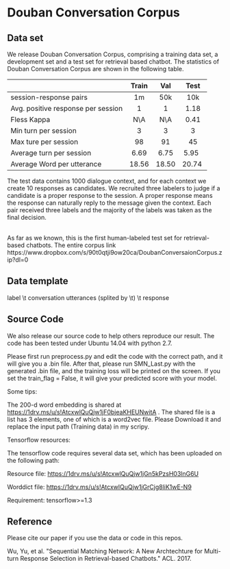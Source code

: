 # Douban Conversation Corpus

## Data set
We release Douban Conversation Corpus, comprising a training data set, a development set and a test set for retrieval based chatbot. The statistics of Douban Conversation Corpus are shown in the following table. 

|      |Train|Val| Test         | 
| ------------- |:-------------:|:-------------:|:-------------:|
| session-response pairs  | 1m|50k| 10k |
| Avg. positive response per session     | 1|1| 1.18    | 
| Fless Kappa | N\A|N\A|0.41      | 
| Min turn per session | 3|3| 3      | 
| Max ture per session | 98|91|45    | 
| Average turn per session | 6.69|6.75|5.95    | 
| Average Word per utterance | 18.56|18.50|20.74   | 


The test data contains 1000 dialogue context, and for each context we create 10 responses as candidates. We recruited three labelers to judge if a candidate is a proper response to the session. A proper response means the response can naturally reply to the message given the context. Each pair received three labels and the majority of the labels was taken as the final decision.

<br>
As far as we known, this is the first human-labeled test set for retrieval-based chatbots. The entire corpus link https://www.dropbox.com/s/90t0qtji9ow20ca/DoubanConversaionCorpus.zip?dl=0


## Data template
label \t conversation utterances (splited by \t) \t response


## Source Code
We also release our source code to help others reproduce our result. The code has been tested under Ubuntu 14.04 with python 2.7. 

Please first run preprocess.py and edit the code with the correct path, and it will give you a .bin file. After that, please run SMN_Last.py with the generated .bin file, and the training loss will be printed on the screen. If you set the train_flag = False, it will give your predicted score with your model. 

Some tips:

The 200-d word embedding is shared at https://1drv.ms/u/s!AtcxwlQuQjw1jF0bjeaKHEUNwitA . The shared file is a list has 3 elements, one of which is a word2vec file. Please Download it and replace the input path (Training data) in my scripy. 

Tensorflow resources:

The tensorflow code requires several data set, which has been uploaded on the following path:

Resource file: https://1drv.ms/u/s!AtcxwlQuQjw1jGn5kPzsH03lnG6U 

Worddict file: https://1drv.ms/u/s!AtcxwlQuQjw1jGrCjg8liK1wE-N9

Requirement: tensorflow>=1.3


## Reference
Please cite our paper if you use the data or code in this repos.

Wu, Yu, et al. "Sequential Matching Network: A New Archtechture for Multi-turn Response Selection in Retrieval-based Chatbots." ACL. 2017.

